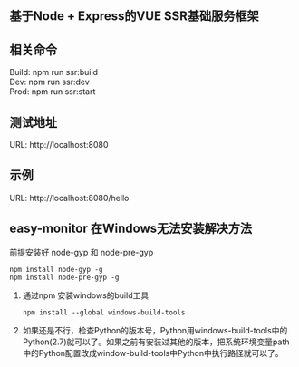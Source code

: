 基于Node + Express的VUE SSR基础服务框架
--
相关命令
--
Build: npm run ssr:build<br />
Dev: npm run ssr:dev<br />
Prod: npm run ssr:start

测试地址
--
URL: http://localhost:8080

示例
--
URL: http://localhost:8080/hello

easy-monitor 在Windows无法安装解决方法
--
前提安装好  node-gyp 和 node-pre-gyp
```
npm install node-gyp -g
npm install node-pre-gyp -g
```
1. 通过npm 安装windows的build工具 
   ```
   npm install --global windows-build-tools
   ```
2. 如果还是不行，检查Python的版本号，Python用windows-build-tools中的Python(2.7)就可以了。如果之前有安装过其他的版本，把系统环境变量path中的Python配置改成window-build-tools中Python中执行路径就可以了。

